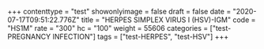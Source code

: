 +++
contenttype = "test"
showonlyimage = false
draft = false
date = "2020-07-17T09:51:22.776Z"
title = "HERPES SIMPLEX VIRUS I (HSV)-IGM"
code = "HS1M"
rate = "300"
hc = "100"
weight = 55606
categories = ["test-PREGNANCY INFECTION"]
tags = ["test-HERPES", "test-HSV"]
+++

